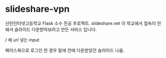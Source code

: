 # slideshare-vpn
선린인터넷고등학교 Flask 소수 전공 프로젝트.
slideshare.net 이 학교에서 접속이 안돼서 슬라이드 다운받아보려고 만든 서비스 입니다.

/ 에 url 넣는 input

페이스북으로 로그인 한 경우 밑에 전에 다운받았던 슬라이드 나옴.
